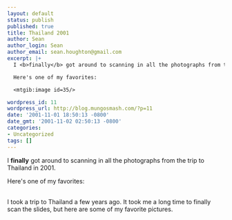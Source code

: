 ```yaml
---
layout: default
status: publish
published: true
title: Thailand 2001
author: Sean
author_login: Sean
author_email: sean.houghton@gmail.com
excerpt: |+
  I <b>finally</b> got around to scanning in all the photographs from the trip to Thailand in 2001.

  Here's one of my favorites:

  <mtgib:image id=35/>

wordpress_id: 11
wordpress_url: http://blog.mungosmash.com/?p=11
date: '2001-11-01 18:50:13 -0800'
date_gmt: '2001-11-02 02:50:13 -0800'
categories:
- Uncategorized
tags: []
---
```

<p>I <b>finally</b> got around to scanning in all the photographs from the trip to Thailand in 2001.</p>
<p>Here's one of my favorites:</p>
<p><mtgib:image id=35/></p>
<p><a id="more"></a><a id="more-11"></a><br />
I took a trip to Thailand a few years ago.  It took me a long time to finally scan the slides, but here are some of my favorite pictures.</p>
